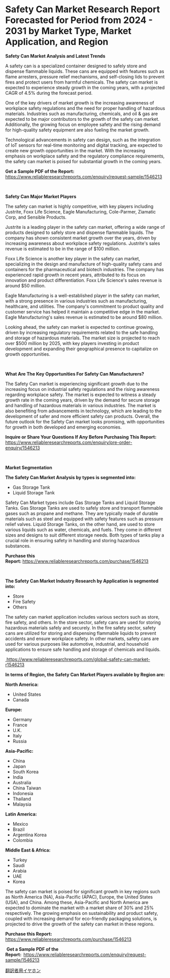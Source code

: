 <p><h1>Safety Can Market Research Report Forecasted for Period from 2024 -  2031 by Market Type, Market Application, and Region</h1></p><p><strong>Safety Can Market Analysis and Latest Trends</strong></p>
<p><p>A safety can is a specialized container designed to safely store and dispense flammable liquids. These cans are equipped with features such as flame arresters, pressure relief mechanisms, and self-closing lids to prevent fires and protect users from harmful chemicals. The safety can market is expected to experience steady growth in the coming years, with a projected CAGR of 4.5% during the forecast period. </p><p>One of the key drivers of market growth is the increasing awareness of workplace safety regulations and the need for proper handling of hazardous materials. Industries such as manufacturing, chemicals, and oil & gas are expected to be major contributors to the growth of the safety can market. Additionally, the growing focus on employee safety and the rising demand for high-quality safety equipment are also fueling the market growth.</p><p>Technological advancements in safety can design, such as the integration of IoT sensors for real-time monitoring and digital tracking, are expected to create new growth opportunities in the market. With the increasing emphasis on workplace safety and the regulatory compliance requirements, the safety can market is poised for substantial growth in the coming years.</p></p>
<p><strong>Get a Sample PDF of the Report:&nbsp;</strong> <a href="https://www.reliableresearchreports.com/enquiry/request-sample/1546213">https://www.reliableresearchreports.com/enquiry/request-sample/1546213</a></p>
<p>&nbsp;</p>
<p><strong>Safety Can Major Market Players</strong></p>
<p><p>The safety can market is highly competitive, with key players including Justrite, Foxx Life Science, Eagle Manufacturing, Cole-Parmer, Ziamatic Corp, and Sensible Products. </p><p>Justrite is a leading player in the safety can market, offering a wide range of products designed to safely store and dispense flammable liquids. The company has shown consistent market growth over the years, driven by increasing awareness about workplace safety regulations. Justrite's sales revenue is estimated to be in the range of $100 million.</p><p>Foxx Life Science is another key player in the safety can market, specializing in the design and manufacture of high-quality safety cans and containers for the pharmaceutical and biotech industries. The company has experienced rapid growth in recent years, attributed to its focus on innovation and product differentiation. Foxx Life Science's sales revenue is around $50 million.</p><p>Eagle Manufacturing is a well-established player in the safety can market, with a strong presence in various industries such as manufacturing, healthcare, and utilities. The company's commitment to product quality and customer service has helped it maintain a competitive edge in the market. Eagle Manufacturing's sales revenue is estimated to be around $80 million.</p><p>Looking ahead, the safety can market is expected to continue growing, driven by increasing regulatory requirements related to the safe handling and storage of hazardous materials. The market size is projected to reach over $500 million by 2025, with key players investing in product development and expanding their geographical presence to capitalize on growth opportunities.</p></p>
<p>&nbsp;</p>
<p><strong>What Are The Key Opportunities For Safety Can Manufacturers?</strong></p>
<p><p>The Safety Can market is experiencing significant growth due to the increasing focus on industrial safety regulations and the rising awareness regarding workplace safety. The market is expected to witness a steady growth rate in the coming years, driven by the demand for secure storage and handling of hazardous materials in various industries. The market is also benefiting from advancements in technology, which are leading to the development of safer and more efficient safety can products. Overall, the future outlook for the Safety Can market looks promising, with opportunities for growth in both developed and emerging economies.</p></p>
<p><strong>Inquire or Share Your Questions If Any Before Purchasing This Report:</strong> <a href="https://www.reliableresearchreports.com/enquiry/pre-order-enquiry/1546213">https://www.reliableresearchreports.com/enquiry/pre-order-enquiry/1546213</a></p>
<p>&nbsp;</p>
<p><strong>Market Segmentation</strong></p>
<p><strong>The Safety Can Market Analysis by types is segmented into:</strong></p>
<p><ul><li>Gas Storage Tank</li><li>Liquid Storage Tank</li></ul></p>
<p><p>Safety Can Market types include Gas Storage Tanks and Liquid Storage Tanks. Gas Storage Tanks are used to safely store and transport flammable gases such as propane and methane. They are typically made of durable materials such as steel and equipped with safety features such as pressure relief valves. Liquid Storage Tanks, on the other hand, are used to store various liquids such as water, chemicals, and fuels. They come in different sizes and designs to suit different storage needs. Both types of tanks play a crucial role in ensuring safety in handling and storing hazardous substances.</p></p>
<p><strong>Purchase this Report:&nbsp;</strong><a href="https://www.reliableresearchreports.com/purchase/1546213">https://www.reliableresearchreports.com/purchase/1546213</a></p>
<p>&nbsp;</p>
<p><strong>The Safety Can Market Industry Research by Application is segmented into:</strong></p>
<p><ul><li>Store</li><li>Fire Safety</li><li>Others</li></ul></p>
<p><p>The safety can market application includes various sectors such as store, fire safety, and others. In the store sector, safety cans are used for storing hazardous materials safely and securely. In the fire safety sector, safety cans are utilized for storing and dispensing flammable liquids to prevent accidents and ensure workplace safety. In other markets, safety cans are used for various purposes like automotive, industrial, and household applications to ensure safe handling and storage of chemicals and liquids.</p></p>
<p><a href="https://www.reliableresearchreports.com/global-safety-can-market-r1546213">&nbsp;https://www.reliableresearchreports.com/global-safety-can-market-r1546213</a></p>
<p><strong>In terms of Region, the Safety Can Market Players available by Region are:</strong></p>
<p>
    <p> <strong> North America: </strong>
        <ul>
            <li>United States</li>
            <li>Canada</li>
        </ul>
        </p> 
    <p> <strong> Europe: </strong>
        <ul>
            <li>Germany</li>
            <li>France</li>
            <li>U.K.</li>
            <li>Italy</li>
            <li>Russia</li>
        </ul>
        </p> 
    <p> <strong> Asia-Pacific: </strong>
        <ul>
            <li>China</li>
            <li>Japan</li>
            <li>South Korea</li>
            <li>India</li>
            <li>Australia</li>
            <li>China Taiwan</li>
            <li>Indonesia</li>
            <li>Thailand</li>
            <li>Malaysia</li>
        </ul>
        </p> 
    <p> <strong> Latin America: </strong>
        <ul>
            <li>Mexico</li>
            <li>Brazil</li>
            <li>Argentina Korea</li>
            <li>Colombia</li>
        </ul>
        </p> 
    <p> <strong> Middle East & Africa: </strong>
        <ul>
            <li>Turkey</li>
            <li>Saudi</li>
            <li>Arabia</li>
            <li>UAE</li>
            <li>Korea</li>
        </ul>
    </p>
    </p>
<p><p>The safety can market is poised for significant growth in key regions such as North America (NA), Asia-Pacific (APAC), Europe, the United States (USA), and China. Among these, Asia-Pacific and North America are expected to dominate the market with a market share of 30% and 25% respectively. The growing emphasis on sustainability and product safety, coupled with increasing demand for eco-friendly packaging solutions, is projected to drive the growth of the safety can market in these regions.</p></p>
<p><strong>Purchase this Report: </strong><a href="https://www.reliableresearchreports.com/purchase/1546213">https://www.reliableresearchreports.com/purchase/1546213</a></p>
<p>&nbsp;<strong>Get a Sample PDF of the Report:&nbsp;&nbsp;</strong><a href="https://www.reliableresearchreports.com/enquiry/request-sample/1546213">https://www.reliableresearchreports.com/enquiry/request-sample/1546213</a></p>
<p><strong></strong></p>
<p><p><a href="https://github.com/oqxogxyvqe90775/Market-Research-Report-List-1/blob/main/721409928370.md">翻訳者用イヤホン</a></p></p>